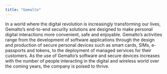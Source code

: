 ```yaml
---
title: "Gemalto"
---
```


In a world where the digital revolution is increasingly transforming our lives, Gemalto’s end-to-end security solutions are designed to make personal digital interactions more convenient, safe and enjoyable. Gemalto’s activities range from the development of software applications through the design and production of secure personal devices such as smart cards, SIMs, e-passports and tokens, to the deployment of managed services for their customers. As the use of Gemalto’s software and secure devices increases with the number of people interacting in the digital and wireless world over the coming years, the company is poised to thrive.

